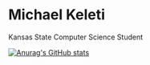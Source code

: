 # Michael Keleti

Kansas State Computer Science Student

[![Anurag's GitHub stats](https://github-readme-stats.vercel.app/api?username=mkeleti&count_private=true&show_icons=true&theme=tokyonight)](https://mkeleti.com)

